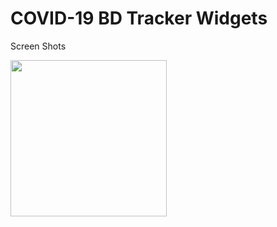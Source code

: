 # COVID-19 BD Tracker Widgets



Screen Shots

<img src="https://user-images.githubusercontent.com/31993478/83626742-b60b1800-a5b7-11ea-9ac8-49b21c07aee8.jpg" width= 250>
